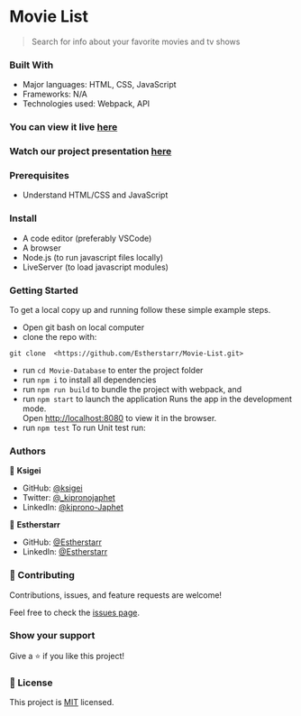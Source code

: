 # Movie List
> Search for info about your favorite movies and tv shows

### Built With

- Major languages: HTML, CSS, JavaScript
- Frameworks: N/A
- Technologies used: Webpack, API

### You can view it live [here](https://github.com/Estherstarr/Movie-List)

### Watch our project presentation [here](#)


### Prerequisites

- Understand HTML/CSS and JavaScript

### Install

- A code editor (preferably VSCode)
- A browser
- Node.js (to run javascript files locally)
- LiveServer (to load javascript modules)

### Getting Started

To get a local copy up and running follow these simple example steps.
- Open git bash on local computer
- clone the repo with: 
```
git clone  <https://github.com/Estherstarr/Movie-List.git>
```
- run ```cd Movie-Database``` to enter the project folder
- run ```npm i``` to install all dependencies
- run ```npm run build``` to bundle the project with webpack, and
- run ```npm start``` to launch the application
  Runs the app in the development mode.\
   Open [http://localhost:8080](http://localhost:8080) to view it in the browser.
- run ``` npm test ``` To run Unit test run:

### Authors

👤 **Ksigei**

- GitHub: [@ksigei](https://github.com/ksigei)
- Twitter: [@_kipronojaphet](https://twitter.com/_kipronojaphet)
- LinkedIn: [@kiprono-Japhet](https://www.linkedin.com/in/kiprono-japhet-85aab1220)

👤 **Estherstarr**

- GitHub: [@Estherstarr](https://github.com/Estherstarr/)
- LinkedIn: [@Estherstarr]((https://linkedin.com/in/onwuanibeonome))

### 🤝 Contributing

Contributions, issues, and feature requests are welcome!

Feel free to check the [issues page](https://github.com/Estherstarr/Movie-List/issues).


### Show your support

Give a ⭐️ if you like this project!

### 📝 License

This project is [MIT](LICENSE) licensed.













